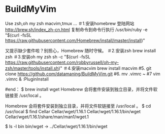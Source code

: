# BuildMyVim
Use zsh,oh my zsh macvim,tmux ...
＃1.安装homebrew 
登陆网站 http://brew.sh/index_zh-cn.html
复制命令到命令行执行 /usr/bin/ruby -e "$(curl -fsSL https://raw.githubusercontent.com/Homebrew/install/master/install)"

又提示缺少套件啦？别担心，Homebrew 随时守候。
＃2.安装zsh 
brew install zsh
＃3.安装oh my zsh sh 
-c "$(curl -fsSL https://raw.githubusercontent.com/robbyrussell/oh-my-zsh/master/tools/install.sh)"
＃4.安装macvim 
brew install macvim
#5. git 
clone https://github.com/datamaning/BuildMyVim.git
#6. mv .vimrc ~
#7 vim .vimrc & :PluginInstall

#end：
$ brew install wget
Homebrew 会将套件安装到独立目录，并将文件软链接至 /usr/local 。

Homebrew 会将套件安装到独立目录，并将文件软链接至 /usr/local 。
$ cd /usr/local
$ find Cellar
Cellar/wget/1.16.1
Cellar/wget/1.16.1/bin/wget
Cellar/wget/1.16.1/share/man/man1/wget.1

$ ls -l bin
bin/wget -> ../Cellar/wget/1.16.1/bin/wget
